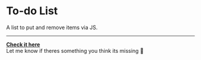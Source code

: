 # To-do List
 A list to put and remove items via JS.
***
[**Check it here**](https://vittokm.github.io/to-do-list/)  
Let me know if theres something you think its missing :slightly_smiling_face:
